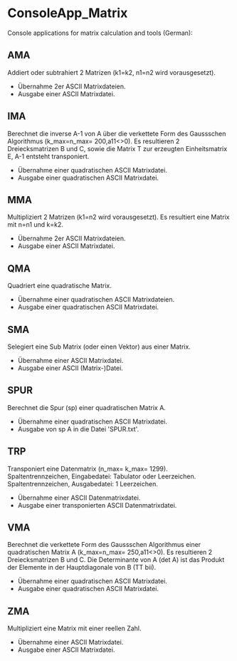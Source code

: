 # ConsoleApp_Matrix
Console applications for matrix calculation and tools (German):

## AMA

Addiert oder subtrahiert 2 Matrizen (k1=k2, n1=n2 wird vorausgesetzt).

- Übernahme 2er ASCII Matrixdateien. 
- Ausgabe einer ASCII Matrixdatei.
  
## IMA

Berechnet die inverse A-1 von A über die verkettete Form 
des Gaussschen Algorithmus (k_max=n_max= 200,a11<>0).
Es resultieren 2 Dreiecksmatrizen B und C, sowie die Matrix T 
zur erzeugten Einheitsmatrix E, A-1 entsteht transponiert. 

- Übernahme einer quadratischen ASCII Matrixdatei. 
- Ausgabe einer quadratischen ASCII Matrixdatei.
  
## MMA

Multipliziert 2 Matrizen (k1=n2 wird vorausgesetzt).
Es resultiert eine Matrix mit n=n1 und k=k2.    

- Übernahme 2er ASCII Matrixdateien. 
- Ausgabe einer ASCII Matrixdatei.

## QMA

Quadriert eine quadratische Matrix. 
 
- Übernahme einer quadratischen ASCII Matrixdateien. 
- Ausgabe einer quadratischen ASCII Matrixdatei.

## SMA

Selegiert eine Sub Matrix (oder einen Vektor) aus einer Matrix.

- Übernahme einer ASCII Matrixdatei. 
- Ausgabe einer ASCII (Matrix-)Datei.

## SPUR

Berechnet die Spur (sp) einer quadratischen Matrix A.

- Übernahme einer quadratischen ASCII Matrixdatei. 
- Ausgabe von sp A in die Datei 'SPUR.txt'.

## TRP

Transponiert eine Datenmatrix (n_max= k_max= 1299). 
Spaltentrennzeichen, Eingabedatei: Tabulator oder Leerzeichen.
Spaltentrennzeichen, Ausgabedatei: 1 Leerzeichen.

- Übernahme einer ASCII Datenmatrixdatei. 
- Ausgabe einer transponierten ASCII Datenmatrixdatei.

## VMA

Berechnet die verkettete Form des Gaussschen Algorithmus 
einer quadratischen Matrix A (k_max=n_max= 250,a11<>0).
Es resultieren 2 Dreiecksmatrizen B und C. Die Determinante von A (det A) ist das Produkt der Elemente in der Hauptdiagonale von B (TT bii).

- Übernahme einer quadratischen ASCII Matrixdatei. 
- Ausgabe einer quadratischen ASCII Matrixdatei.

## ZMA

Multipliziert eine Matrix mit einer reellen Zahl.

- Übernahme einer ASCII Matrixdatei. 
- Ausgabe einer ASCII Matrixdatei.
  
  
